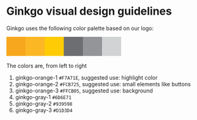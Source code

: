 # Ginkgo visual design guidelines

Ginkgo uses the following color palette based on our logo:

![color palette](./color-palette.png)

The colors are, from left to right
1. ginkgo-orange-1 `#F7A71E`, suggested use: highlight color
2. ginkgo-orange-2 `#FCB725`, suggested use: small elements like buttons
3. ginkgo-orange-3 `#FFCB05`, suggested use: background
4. ginkgo-gray-1 `#6D6E71`
5. ginkgo-gray-2 `#939598`
6. ginkgo-gray-3 `#D1D3D4`
